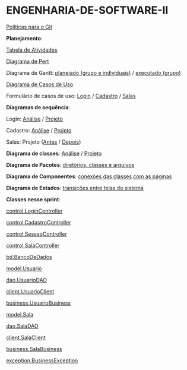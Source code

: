 # ENGENHARIA-DE-SOFTWARE-II

[Políticas para o Git](https://github.com/TatianeSoares/ENGENHARIA-DE-SOFTWARE-II/blob/main/politicas.md)

**Planejamento**:

[Tabela de Atividades](https://docs.google.com/document/d/1z0OeIDwlxqoX4zf2Jwyj1iGy8Ub90GVQO3glhwlxpM0/view)

[Diagrama de Pert](https://drive.google.com/file/d/1tL5iasZZniSbFsdTd-D42AFhfs10e2Is/view)

Diagrama de Gantt: 
[planejado (grupo e individuais)](https://docs.google.com/spreadsheets/d/16IzrKhrFUCbZnmOaFhmqdxLQ_yv71AobldTCAgBvyhA/view) 
/
[executado (grupo)](https://drive.google.com/file/d/1HA3wqpRMaLsA_xuLfKpJIL_gKxumbg2k/view?usp=share_link)


[Diagrama de Casos de Uso](https://drive.google.com/file/d/1PYTWBjtAFhAy_lQxkkvQPT9Yw4aBu1nH/view?usp=sharing)

Formulário de casos de uso: 
[Login](https://docs.google.com/document/d/1h7wyIjS5DWHxSbuEOe4bfukOAXA90Ay1LLxJ19Ayu1w/view)
/
[Cadastro](https://docs.google.com/document/d/1mBs8yPhJrv-ykz_b8u7zEdEyIW4bcTYAKxz_PISwP4s/view)
/
[Salas](https://docs.google.com/document/d/1-EcnLhB4BwKw6o1SMjTQHUJvKwnuZpcLtPbMyXZ19x8/view)

**Diagramas de sequência**:

Login: 
[Análise](https://drive.google.com/file/d/1MYNs8bMBqDP2eGwERZNmo5jqpZWEY7R9/view) 
/ 
[Projeto](https://drive.google.com/file/d/18SlazIYILqt8O9VopgxroSl_ftxW2d32/view)

Cadastro: 
[Análise](https://drive.google.com/file/d/1-pEh9FJqthWnS19bsDej9_6GBTZa3TMr/view) 
/ 
[Projeto](https://drive.google.com/file/d/1XVyCBCISTKLdgbfKZpEUVEU_0O2YDseP/view)

Salas: 
Projeto 
([Antes](https://drive.google.com/file/d/1Ka7IN_z7sPviKKEZuYnDj1CHwTR2lXu9/view) 
/ 
[Depois](https://drive.google.com/file/d/1WhMr8VWwKyWFRP9LYziALj5zhY5rob_B/view))

**Diagrama de classes**: 
[Análise](https://drive.google.com/file/d/18azz2Njpg9G-zhHC3J3Dg-TaouFKZryk/view) 
/
[Projeto](https://drive.google.com/file/d/1di_OPVEK7pTo_1fBAE7UKUQhHir9YJc4/view)

**Diagrama de Pacotes**:
[diretórios, classes e arquivos](https://drive.google.com/file/d/1tHK0hTjKaDPouIWTJfiv9SD37XAC5CW4/view?usp=share_link)

**Diagrama de Componentes**:
[conexões das classes com as páginas](https://drive.google.com/file/d/1tuoWMz3pyICcD6gVZaksiQKA_MKbxC6B/view)

**Diagrama de Estados**:
[transições entre telas do sistema](https://drive.google.com/file/d/1D1sLG0W8d8pTVkWcS4XE_kGOo6zXjjzl/view)

**Classes nesse sprint**:

[control.LoginController](https://github.com/TatianeSoares/ENGENHARIA-DE-SOFTWARE-II/blob/main/src/main/java/com/control/LoginController.java)

[control.CadastroController](https://github.com/TatianeSoares/ENGENHARIA-DE-SOFTWARE-II/blob/main/src/main/java/com/control/CadastroController.java)

[control.SessaoController](https://github.com/TatianeSoares/ENGENHARIA-DE-SOFTWARE-II/blob/main/src/main/java/com/control/SessaoController.java)

[control.SalaController](https://github.com/TatianeSoares/ENGENHARIA-DE-SOFTWARE-II/blob/main/src/main/java/com/control/SalaController.java)

[bd.BancoDeDados](https://github.com/TatianeSoares/ENGENHARIA-DE-SOFTWARE-II/blob/main/src/main/java/com/bd/BancoDeDados.java)

[model.Usuario](https://github.com/TatianeSoares/ENGENHARIA-DE-SOFTWARE-II/blob/main/src/main/java/com/model/Usuario.java)

[dao.UsuarioDAO](https://github.com/TatianeSoares/ENGENHARIA-DE-SOFTWARE-II/blob/main/src/main/java/com/dao/UsuarioDAO.java)

[client.UsuarioClient](https://github.com/TatianeSoares/ENGENHARIA-DE-SOFTWARE-II/blob/main/src/main/java/com/client/UsuarioClient.java)

[business.UsuarioBusiness](https://github.com/TatianeSoares/ENGENHARIA-DE-SOFTWARE-II/blob/main/src/main/java/com/business/UsuarioBusiness.java)


[model.Sala](https://github.com/TatianeSoares/ENGENHARIA-DE-SOFTWARE-II/blob/main/src/main/java/com/model/Sala.java)

[dao.SalaDAO](https://github.com/TatianeSoares/ENGENHARIA-DE-SOFTWARE-II/blob/main/src/main/java/com/dao/SalaDAO.java)

[client.SalaClient](https://github.com/TatianeSoares/ENGENHARIA-DE-SOFTWARE-II/blob/main/src/main/java/com/client/SalaClient.java)

[business.SalaBusiness](https://github.com/TatianeSoares/ENGENHARIA-DE-SOFTWARE-II/blob/main/src/main/java/com/business/SalaBusiness.java)

[exception.BusinessException](https://github.com/TatianeSoares/ENGENHARIA-DE-SOFTWARE-II/blob/main/src/main/java/com/exception/BusinessException.java)
